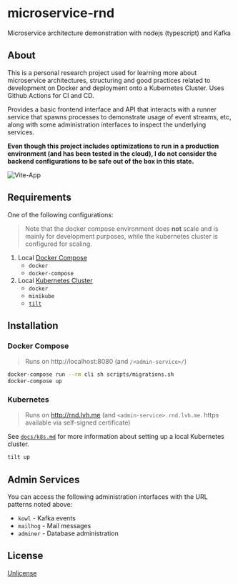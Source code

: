 # microservice-rnd

Microservice architecture demonstration with nodejs (typescript) and Kafka

## About

This is a personal research project used for learning more about microservice architectures,
structuring and good practices related to development on Docker and deployment onto a
Kubernetes Cluster. Uses Github Actions for CI and CD.

Provides a basic frontend interface and API that interacts with a runner service that
spawns processes to demonstrate usage of event streams, etc, along with some administration
interfaces to inspect the underlying services.

**Even though this project includes optimizations to run in a production environment
(and has been tested in the cloud), I do not consider the backend configurations to
be safe out of the box in this state.**

![Vite-App](https://user-images.githubusercontent.com/161548/163657043-a2f3b766-77a6-44fc-8b62-078c6fa8390c.png)

## Requirements

One of the following configurations:

> Note that the docker compose environment does **not** scale and is mainly for development
> purposes, while the kubernetes cluster is configured for scaling.

1. Local [Docker Compose](#docker-compose)
    * `docker`
    * `docker-compose`
2. Local [Kubernetes Cluster](#kubernetes)
    * `docker`
    * `minikube`
    * [`tilt`](https://tilt.dev/)

## Installation

### Docker Compose

> Runs on http://localhost:8080 (and `/<admin-service>/`)

```bash
docker-compose run --rm cli sh scripts/migrations.sh
docker-compose up
```

### Kubernetes

> Runs on http://rnd.lvh.me (and `<admin-service>.rnd.lvh.me`. https available via self-signed certificate)

See [`docs/k8s.md`](docs/k8s.md) for more information about setting up a local Kubernetes cluster.

```bash
tilt up
```

## Admin Services

You can access the following administration interfaces with the URL patterns noted above:

* `kowl` - Kafka events
* `mailhog` - Mail messages
* `adminer` - Database administration

## License

[Unlicense](./UNLICENSE)
